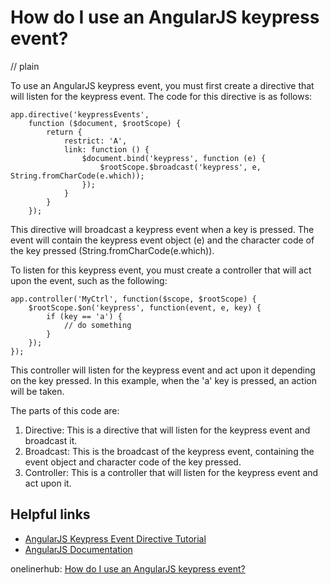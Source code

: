 # How do I use an AngularJS keypress event?
// plain

To use an AngularJS keypress event, you must first create a directive that will listen for the keypress event. The code for this directive is as follows:

```
app.directive('keypressEvents',
    function ($document, $rootScope) {
        return {
            restrict: 'A',
            link: function () {
                $document.bind('keypress', function (e) {
                    $rootScope.$broadcast('keypress', e, String.fromCharCode(e.which));
                });
            }
        }
    });
```

This directive will broadcast a keypress event when a key is pressed. The event will contain the keypress event object (e) and the character code of the key pressed (String.fromCharCode(e.which)).

To listen for this keypress event, you must create a controller that will act upon the event, such as the following:

```
app.controller('MyCtrl', function($scope, $rootScope) {
    $rootScope.$on('keypress', function(event, e, key) {
        if (key == 'a') {
            // do something
        }
    });
});
```

This controller will listen for the keypress event and act upon it depending on the key pressed. In this example, when the 'a' key is pressed, an action will be taken.

The parts of this code are:

1. Directive: This is a directive that will listen for the keypress event and broadcast it.
2. Broadcast: This is the broadcast of the keypress event, containing the event object and character code of the key pressed.
3. Controller: This is a controller that will listen for the keypress event and act upon it.

## Helpful links

- [AngularJS Keypress Event Directive Tutorial](https://www.tutorialsteacher.com/angularjs/angularjs-keypress-event)
- [AngularJS Documentation](https://angularjs.org/docs)

onelinerhub: [How do I use an AngularJS keypress event?](https://onelinerhub.com/angularjs/how-do-i-use-an-angularjs-keypress-event)